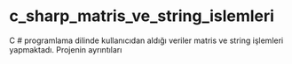 # c_sharp_matris_ve_string_islemleri

C # programlama dilinde kullanıcıdan aldığı veriler matris ve string işlemleri yapmaktadı.
Projenin ayrıntıları 

